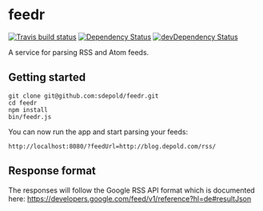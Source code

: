 # feedr
[![Travis build status](http://img.shields.io/travis/sdepold/feedr.svg?style=flat)](https://travis-ci.org/sdepold/feedr)
[![Dependency Status](https://david-dm.org/sdepold/feedr.svg)](https://david-dm.org/sdepold/feedr)
[![devDependency Status](https://david-dm.org/sdepold/feedr/dev-status.svg)](https://david-dm.org/sdepold/feedr#info=devDependencies)

A service for parsing RSS and Atom feeds.

## Getting started

```
git clone git@github.com:sdepold/feedr.git
cd feedr
npm install
bin/feedr.js
```

You can now run the app and start parsing your feeds:

```
http://localhost:8080/?feedUrl=http://blog.depold.com/rss/
```

## Response format

The responses will follow the Google RSS API format which is documented here:
https://developers.google.com/feed/v1/reference?hl=de#resultJson
